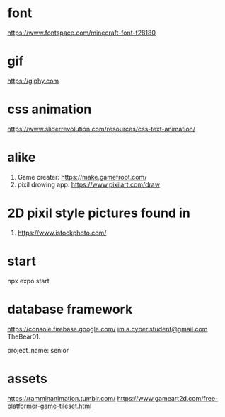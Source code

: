# font
https://www.fontspace.com/minecraft-font-f28180

# gif
https://giphy.com

# css animation 
https://www.sliderrevolution.com/resources/css-text-animation/

# alike
1. Game creater: https://make.gamefroot.com/
2. pixil drowing app: https://www.pixilart.com/draw

# 2D pixil style pictures found in 
1. https://www.istockphoto.com/

# start
npx expo start

# database framework
https://console.firebase.google.com/
im.a.cyber.student@gmail.com
TheBear01.

project_name: senior

# assets
https://ramminanimation.tumblr.com/
https://www.gameart2d.com/free-platformer-game-tileset.html

